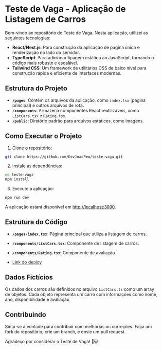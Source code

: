 # Teste de Vaga - Aplicação de Listagem de Carros

Bem-vindo ao repositório do Teste de Vaga. Nesta aplicação, utilizei as seguintes tecnologias:

- **React/Next.js**: Para construção da aplicação de página única e renderização no lado do servidor.
- **TypeScript**: Para adicionar tipagem estática ao JavaScript, tornando o código mais robusto e escalável.
- **Tailwind CSS**: Um framework de utilitários CSS de baixo nível para construção rápida e eficiente de interfaces modernas.

## Estrutura do Projeto

- **`/pages`**: Contém os arquivos da aplicação, como `index.tsx` (página principal) e outros arquivos de rota.
- **`/components`**: Armazena componentes React reutilizáveis, como `ListCars.tsx` e `Rating.tsx`.
- **`/public`**: Diretório padrão para arquivos estáticos, como imagens.

## Como Executar o Projeto

1. Clone o repositório:

```bash
git clone https://github.com/DevJoaoPeu/teste-vaga.git
```

2. Instale as dependências:

```bash
cd teste-vaga
npm install
```

3. Execute a aplicação:

```bash
npm run dev
```

A aplicação estará disponível em [http://localhost:3000](http://localhost:3000).

## Estrutura do Código

- **`/pages/index.tsx`**: Página principal que utiliza a listagem de carros.
- **`/components/ListCars.tsx`**: Componente de listagem de carros.
- **`/components/Rating.tsx`**: Componente de avaliação.

- <a href="https://teste-vaga.vercel.app/">Link do deploy</a>

## Dados Fictícios

Os dados dos carros são definidos no arquivo `ListCars.ts` como um array de objetos. Cada objeto representa um carro com informações como nome, ano, disponibilidade e avaliação.

## Contribuindo

Sinta-se à vontade para contribuir com melhorias ou correções. Faça um fork do repositório, crie um branch, e envie um pull request.

Agradeço por considerar o Teste de Vaga! 🚗💻
